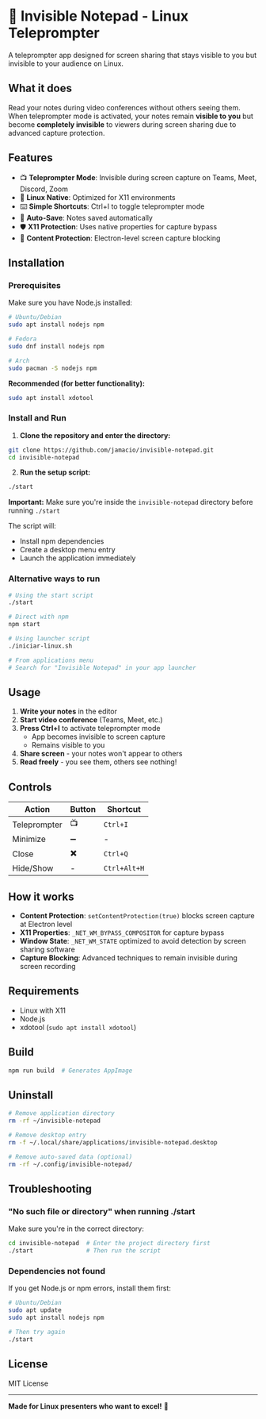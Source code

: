 # 🐧 Invisible Notepad - Linux Teleprompter

A teleprompter app designed for screen sharing that stays visible to you but invisible to your audience on Linux.

## What it does

Read your notes during video conferences without others seeing them. When teleprompter mode is activated, your notes remain **visible to you** but become **completely invisible** to viewers during screen sharing due to advanced capture protection.

## Features

- 📺 **Teleprompter Mode**: Invisible during screen capture on Teams, Meet, Discord, Zoom
- 🐧 **Linux Native**: Optimized for X11 environments
- ⌨️ **Simple Shortcuts**: Ctrl+I to toggle teleprompter mode
- 💾 **Auto-Save**: Notes saved automatically
- 🛡️ **X11 Protection**: Uses native properties for capture bypass
- 🎯 **Content Protection**: Electron-level screen capture blocking

## Installation

### Prerequisites

Make sure you have Node.js installed:

```bash
# Ubuntu/Debian
sudo apt install nodejs npm

# Fedora
sudo dnf install nodejs npm

# Arch
sudo pacman -S nodejs npm
```

**Recommended (for better functionality):**

```bash
sudo apt install xdotool
```

### Install and Run

1. **Clone the repository and enter the directory:**

```bash
git clone https://github.com/jamacio/invisible-notepad.git
cd invisible-notepad
```

2. **Run the setup script:**

```bash
./start
```

**Important:** Make sure you're inside the `invisible-notepad` directory before running `./start`

The script will:

- Install npm dependencies
- Create a desktop menu entry
- Launch the application immediately

### Alternative ways to run

```bash
# Using the start script
./start

# Direct with npm
npm start

# Using launcher script
./iniciar-linux.sh

# From applications menu
# Search for "Invisible Notepad" in your app launcher
```

## Usage

1. **Write your notes** in the editor
2. **Start video conference** (Teams, Meet, etc.)
3. **Press Ctrl+I** to activate teleprompter mode
   - App becomes invisible to screen capture
   - Remains visible to you
4. **Share screen** - your notes won't appear to others
5. **Read freely** - you see them, others see nothing!

## Controls

| Action       | Button | Shortcut     |
| ------------ | ------ | ------------ |
| Teleprompter | 📺     | `Ctrl+I`     |
| Minimize     | ➖     | -            |
| Close        | ✖️     | `Ctrl+Q`     |
| Hide/Show    | -      | `Ctrl+Alt+H` |

## How it works

- **Content Protection**: `setContentProtection(true)` blocks screen capture at Electron level
- **X11 Properties**: `_NET_WM_BYPASS_COMPOSITOR` for capture bypass
- **Window State**: `_NET_WM_STATE` optimized to avoid detection by screen sharing software
- **Capture Blocking**: Advanced techniques to remain invisible during screen recording

## Requirements

- Linux with X11
- Node.js
- xdotool (`sudo apt install xdotool`)

## Build

```bash
npm run build  # Generates AppImage
```

## Uninstall

```bash
# Remove application directory
rm -rf ~/invisible-notepad

# Remove desktop entry
rm -f ~/.local/share/applications/invisible-notepad.desktop

# Remove auto-saved data (optional)
rm -rf ~/.config/invisible-notepad/
```

## Troubleshooting

### "No such file or directory" when running ./start

Make sure you're in the correct directory:

```bash
cd invisible-notepad  # Enter the project directory first
./start               # Then run the script
```

### Dependencies not found

If you get Node.js or npm errors, install them first:

```bash
# Ubuntu/Debian
sudo apt update
sudo apt install nodejs npm

# Then try again
./start
```

## License

MIT License

---

**Made for Linux presenters who want to excel!** 🚀
